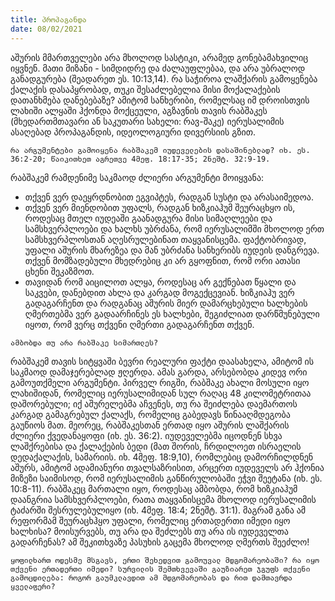 ```yaml
---
title: პროპაგანდა 
date: 08/02/2021
---
```


აშურის მმართველები არა მხოლოდ სასტიკი, არამედ გონებამახვილიც იყვნენ. მათი მიზანი - სიმდიდრე და ძალაუფლებაა, და არა უბრალოდ განადგურება (შეადარეთ ეს. 10:13,14). რა საჭიროა ლაშქარის გამოყენება ქალაქის დასაპყრობად, თუკი შესაძლებელია მისი მოქალაქების დათანხმება დანებებაზე? ამიტომ სანხერიბი, რომელსაც იმ დროისთვის ლახიში ალყაში ჰქონდა მოქცეული, აგზავნის თავის რაბშაკეს (მხედართმთავარი ან საკუთარი სახელი: რავ-შაკე) იერუსალიმის ასაღებად პროპაგანდის, იდეოლოგიური დივერსიის გზით.

`რა არგუმენტები გამოიყენა რაბშაკემ იუდეველების დასაშინებლად? იხ. ეს. 36:2-20; წაიკითხეთ აგრეთვე 4მეფ. 18:17-35; 2ნეშტ. 32:9-19.`

რაბშაკემ რამდენიმე საკმაოდ ძლიერი არგუმენტი მოიყვანა:

- თქვენ ვერ დაეყრდნობით ეგვიპტეს, რადგან სუსტი და არასაიმედოა.
- თქვენ ვერ მიენდობით უფალს, რადგან ხიზკიაჰუმ შეურაცხყო ის, როდესაც მთელ იუდეაში გაანადგურა მისი სიმაღლეები და სამსხვერპლოები და ხალხს უბრძანა, რომ იერუსალიმში მხოლოდ ერთ სამსხვერპლოსთან აღესრულებინათ თაყვანისცემა. ფაქტობრივად, უფალი აშურის მხარეზეა და მან უბრძანა სანხერიბს იუდეის დანგრევა. თქვენ მომზადებული მხედრებიც კი არ გყოფნით, რომ ორი ათასი ცხენი შეკაზმოთ.
- თავიდან რომ აიცილოთ ალყა, როდესაც არ გექნებათ წყალი და საკვები, დანებდით ახლა და კარგად მოგექცევიან. ხიზკიაჰუ ვერ გადაგარჩენთ და რადგანაც აშურის მიერ დამარცხებული ხალხების ღმერთებმა ვერ გადაარჩინეს ეს ხალხები, შეგიძლიათ დარწმუნებული იყოთ, რომ ვერც თქვენი ღმერთი გადაგარჩენთ თქვენ.

`ამბობდა თუ არა რაბშაკე სიმართლეს?`

რაბშაკემ თავის სიტყვაში ბევრი რეალური ფაქტი დაასახელა, ამიტომ ის საკმაოდ დამაჯერებლად ჟღერდა. ამას გარდა, არსებობდა კიდევ ორი გამოუთქმელი არგუმენტი. პირველ რიგში, რაბშაკე ახალი მოსული იყო ლახიშიდან, რომელიც იერუსალიმიდან სულ რაღაც 48 კილომეტრითაა დაშორებული; იქ აშურელებმა აჩვენეს, თუ რა შეიძლება დაემართოს კარგად გამაგრებულ ქალაქს, რომელიც გაბედავს წინააღმდეგობა გაუწიოს მათ. მეორეც, რაბშაკესთან ერთად იყო აშურის ლაშქარის ძლიერი ქვედანაყოფი (იხ. ეს. 36:2). იუდეველებმა იცოდნენ სხვა ლაშქრებისა და ქალაქების ბედი (მათ შორის, ჩრდილოეთ ისრაელის დედაქალაქის, სამარიის. იხ. 4მეფ. 18:9,10), რომლებიც დამორჩილდნენ აშურს, ამიტომ ადამიანური თვალსაზრისით, არცერთ იუდეველს არ ჰქონია მიზეზი საიმისოდ, რომ იერუსალიმის განწირულობაში ეჭვი შეეტანა (იხ. ეს. 10:8-11). რაბშაკეც მართალი იყო, როდესაც ამბობდა, რომ ხიზკიაჰუმ დაანგრია სამსხვერპლოები, რათა თაყვანისცემა მხოლოდ იერუსალიმის ტაძარში შესრულებულიყო (იხ. 4მეფ. 18:4; 2ნეშტ. 31:1). მაგრამ განა ამ რეფორმამ შეურაცხჰყო უფალი, რომელიც ერთადერთი იმედი იყო ხალხისა? მოისურვებს, თუ არა და შეძლებს თუ არა ის იუდეველთა გადარჩენას? ამ შეკითხვაზე პასუხის გაცემა მხოლოდ ღმერთს შეეძლო!

`ყოფილხართ ოდესმე მსგავს, ერთი შეხედვით გამოუვალ მდგომარეობაში? რა იყო თქვენი ერთადერთი იმედი? სურვილის შემთხვევაში გაუზიარეთ ჯგუფს თქვენი გამოცდილება: როგორ გაუმკლავდით ამ მდგომარეობას და რით დამთავრდა ყველაფერი?`